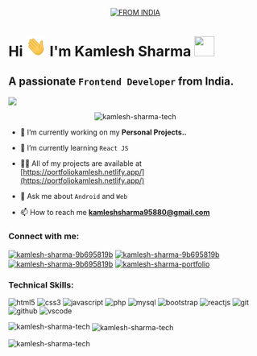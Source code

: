 <p align="center">
<a href="#"><img title="FROM INDIA" src="https://img.shields.io/badge/FROM-INDIA-green?colorA=%23FF9933&colorB=%23138808&style=for-the-badge"></a>
</p>

<h1 align="left">Hi <img src="https://raw.githubusercontent.com/ABSphreak/ABSphreak/master/gifs/Hi.gif" width="40" height="40"/> I'm Kamlesh Sharma
<img src="https://camo.githubusercontent.com/d3359cb00ab0b5ed8f2e1fe3fceb4fbaf3b614340f8c0db99c17b9f50b351770/68747470733a2f2f656d6f6a69732e736c61636b6d6f6a69732e636f6d2f656d6f6a69732f696d616765732f313533313834393433302f343234362f626c6f622d73756e676c61737365732e6769663f31353331383439343330" width="40" height="40"/></h1>

## A passionate `Frontend Developer` from India.

<img align="center" src="https://user-images.githubusercontent.com/66367321/176664662-921bfcdd-1aff-4ece-8818-d44c26dbbd5d.png"/>

<p align="center"> <img src="https://komarev.com/ghpvc/?username=kamlesh-sharma-tech&label=Profile%20views&color=0e75b6&style=flat" alt="kamlesh-sharma-tech" /> </p>

- 🔭 I’m currently working on my **Personal Projects..**

- 🌱 I’m currently learning `React JS`

- 👨‍💻 All of my projects are available at [https://portfoliokamlesh.netlify.app/](https://portfoliokamlesh.netlify.app/)

- 💬 Ask me about `Android` and `Web`

- 📫 How to reach me **kamleshsharma95880@gmail.com**

<h3 align="left">Connect with me:</h3>
<p align="left">
<a href="https://linkedin.com/in/kamlesh-sharma-9b695819b" target="blank"><img align="center" src="https://img.shields.io/badge/LinkedIn-0077B5?style=for-the-badge&logo=linkedin&logoColor=white" alt="kamlesh-sharma-9b695819b" height="30" width="100" /></a>
<a href="#" target="blank"><img align="center" src="https://img.shields.io/badge/Instagram-bc2a8d?style=for-the-badge&logo=instagram&logoColor=white" alt="kamlesh-sharma-9b695819b" height="30" width="100" /></a>
<a href="#" target="blank"><img align="center" src="https://img.shields.io/badge/Whatsapp-25D366?style=for-the-badge&logo=whatsapp&logoColor=white" alt="kamlesh-sharma-9b695819b" height="30" width="100" /></a>
<a href="https://kamlesh-sharma-tech.github.io/PortFolio.github.io/" target="blank"><img align="center" src="https://img.shields.io/badge/portfolio-34568B?style=for-the-badge&logo=ionic&logoColor=white" alt="kamlesh-sharma-portfolio" height="30" width="100" /></a>
</p>

### Technical Skills:
<p>
    <img src="https://img.shields.io/badge/HTML5-E34F26?style=for-the-badge&logo=html5&logoColor=white" alt="html5" />
    <img src="https://img.shields.io/badge/CSS3-1572B6?style=for-the-badge&logo=css3&logoColor=white" alt="css3" />
    <img src="https://img.shields.io/badge/JavaScript-323330?style=for-the-badge&logo=javascript&logoColor=F7DF1E" alt="javascript" />
    <img src="https://img.shields.io/badge/PHP-777BB4?style=for-the-badge&logo=php&logoColor=white" alt="php"/>
    <img src="https://img.shields.io/badge/MySQL-005C84?style=for-the-badge&logo=mysql&logoColor=white" alt="mysql"/>
     <img src="https://img.shields.io/badge/Bootstrap-563D7C?style=for-the-badge&logo=bootstrap&logoColor=white" alt="bootstrap" />
    <img src="https://img.shields.io/badge/React-20232A?style=for-the-badge&logo=react&logoColor=61DAFB" alt="reactjs" />
    <img src="https://img.shields.io/badge/Git-f44d27?style=for-the-badge&logo=git&logoColor=white" alt="git" />
    <img src="https://img.shields.io/badge/GitHub-100000?style=for-the-badge&logo=github&logoColor=white" alt="github" />
    <img src="https://img.shields.io/badge/VSCode-0078D4?style=for-the-badge&logo=visual%20studio%20code&logoColor=white" alt="vscode"/>
</p>
<p><img align="left" src="https://github-readme-stats.vercel.app/api/top-langs?username=kamlesh-sharma-tech&show_icons=true&locale=en&theme=dark&layout=compact" alt="kamlesh-sharma-tech" /></p>

<p>&nbsp;<img align="center" src="https://github-readme-stats.vercel.app/api?username=kamlesh-sharma-tech&show_icons=true&locale=en&theme=dark" alt="kamlesh-sharma-tech" /></p>

<p><img align="center" src="https://github-readme-streak-stats.herokuapp.com/?user=kamlesh-sharma-tech&show_icons=true&locale=en&theme=dark" alt="kamlesh-sharma-tech" /></p>
